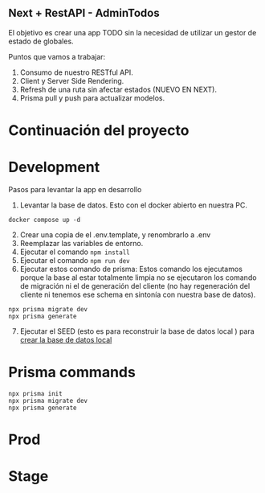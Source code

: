 ## Next + RestAPI - AdminTodos

El objetivo es crear una app TODO sin la necesidad de utilizar un gestor de estado de globales.

Puntos que vamos a trabajar: 

1. Consumo de nuestro RESTful API.
2. Client y Server Side Rendering.
3. Refresh de una ruta sin afectar estados (NUEVO EN NEXT).
4. Prisma pull y push para actualizar modelos. 

# Continuación del proyecto
# Development

Pasos para levantar la app en desarrollo

1. Levantar la base de datos. Esto con el docker abierto en nuestra PC.
```
docker compose up -d
```
2. Crear una copia de el .env.template, y renombrarlo a  .env
3. Reemplazar las variables de entorno.
4. Ejecutar el comando ``` npm install ```
5. Ejecutar el comando ```npm run dev```
6. Ejecutar estos comando de prisma: Estos comando los ejecutamos porque la base al estar totalmente limpia no se ejecutaron los comando de migración ni el de generación del cliente (no hay regeneración del cliente ni tenemos ese schema en sintonía con nuestra base de datos).
```
npx prisma migrate dev
npx prisma generate
```
7. Ejecutar el SEED (esto es para reconstruir la base de datos local ) para [crear la base de datos local](http://localhost:3000/api/seed)

# Prisma commands

```
npx prisma init
npx prisma migrate dev
npx prisma generate
```

# Prod

# Stage


